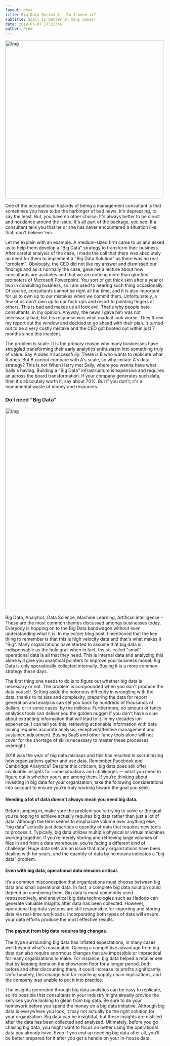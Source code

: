 ```yaml
---
layout: post
title: Big Data Series 3 - Do I need it?
subtitle: Small is better in many cases!
date: 2019-05-07 17:21:46
author: Prem
---
```


<div class="block">
          <left><img src="{{ site.baseurl }}/img/bd3.jpg" alt="Img" style="width:500px;"/></left>
          </div>
          
One of the occupational hazards of being a management consultant is that sometimes you have to be the harbinger of bad news. It's depressing, to say the least. But, you have no other choice. It's always better to be direct and not dance around the issue. It's all part of the package, you see. If a consultant tells you that he or she has never encountered a situation like that, don't believe 'em.

Let me explain with an example. A medium-sized firm came to us and asked us to help them develop a "Big Data" strategy to transform their business. After careful analysis of the case, I made the call that there was absolutely no need for them to implement a "Big Data Solution" as there was no real "problem". Obviously, the CEO did not like my answer and dismissed our findings and as is normally the case, gave me a lecture about how consultants are assholes and that we are nothing more than glorified promoters of Microsoft Powerpoint. You sort of get thick skin after a year or two in consulting business, so I am used to hearing such thing occasionally. Of course, consultants cannot be right all the time, and it is also important for us to own up to our mistakes when we commit them. Unfortunately, a few of us don't own up to our fuck-ups and resort to pointing fingers at others. This is bad and makes us all look evil. That's why people hate consultants, in my opinion.  Anyway, the news I gave him was not necessarily bad, but his response was what made it look worse. They threw my report out the window and decided to go ahead with their plan. It turned out to be a very costly mistake and the CEO got booted out within just 7 months since this incident.

The problem is scale. It is the primary reason why many businesses have struggled transforming their early analytics enthusiasm into something truly of value. Say A does it successfully. There is B who wants to replicate what A does. But B cannot compare with A's scale, so why imitate A's data strategy? This is not When Harry met Sally, where you wanna have what Sally's having. Building a "Big Data" infrastructure is expensive and requires an across the board transformation. If your company generates such data, then it's absolutely worth it, say about 70%. But if you don't, it's a monumental waste of money and resources.

### Do I need "Big Data"

<div class="block">
          <left><img src="{{ site.baseurl }}/img/stat.jpg" alt="Img" style="width:640px;"/></left>
          </div>

Big Data, Analytics, Data Science, Machine Learning, Artificial intelligence - These are the most common themes discussed amongs businesses today. Everyody is hopping on to the Big Data bandwagon without even understanding what it is. In my ealrier blog post, I mentioned that the key thing to remember is that this is high velocity data and that's what makes it "Big". Many organizations have started to assume that big data is indispensable as the holy grail when in fact, ths so-called "small" operational data is all that they need. This is internal data and analyzing this alone will give you analytical pointers to improve your business model. Big Data is only sporadically collected internally. Buying it is a more common strategy these days.

The first thing one needs to do is to figure out whether big data is necessary or not. The problem is compounded when you don't produce the data youself. Setting aside the notorious difficulty in wrangling with the data, thanks to its size and complexity, preparing the data for report generation and analysis can set you back by hundreds of thousands of dollars, or in some cases, by the millions. Furthermore, no amount of fancy analytics tools can deliver you the golden nugget if you don't have a clue about extracting information that will lead to it. In my decades lon experience, I can tell you this, retrieving actionable information with data mining requires accurate analysis, receptive/attentive management and sustained adjustment. Buying SaaS and other fancy tools alone will not cover for the shortage of skills necessary to master these processes overnight.

2018 was the year of big data mishaps and this has resulted in sscrutinizing how organizations gather and use data. Remember Facebook and Cambridge Analytica? Despite this criticism, big data does still offer invaluable insights for some situations and challenges — what you need to figure out is whether yours are among them. If you’re thinking about investing in big data for your organization, take the following considerations into account to ensure you’re truly working toward the goal you seek.

#### Needing a lot of data doesn’t always mean you need big data.

Before jumping in, make sure the problem you’re trying to solve or the goal you’re hoping to achieve actually requires big data rather than just a lot of data. Although the term seems to emphasize volume over anything else, “big data” actually just describes a quantity of data that requires new tools to process it. Typically, big data utilizes multiple physical or virtual machines working together. If you’re merely storing and retrieving large volumes of files in and from a data warehouse, you’re facing a different kind of challenge. Huge data sets are an issue that many organizations have been dealing with for years, and the quantity of data by no means indicates a “big data” problem.

#### Even with big data, operational data remains critical.

It’s a common misconception that organizations must choose between big data and small operational data. In fact, a complete big data solution could depend on combining them. Big data is most commonly used retrospectively, and analytical big data technologies such as Hadoop can generate valuable insights after data has been collected. However, operational big data systems are still responsible for importing and storing data via real-time workloads. Incorporating both types of data will ensure your data efforts produce the most effective results.

#### The payout from big data requires big changes.

The hype surrounding big data has inflated expectations, in many cases well beyond what’s reasonable. Gaining a competitive advantage from big data can also require enormous changes that are impossible or impractical for many organizations to make. For instance, big data helped a retailer see that by keeping items on the showroom floor for a longer period, both before and after discounting them, it could increase its profits significantly. Unfortunately, this change had far-reaching supply chain implications, and the company was unable to put it into practice.

The insights generated through big data analytics can be easy to replicate, so it’s possible that consultants in your industry might already provide the services you’re looking to glean from big data. Be sure to do your homework before you spend the money on a big data initiative. Although big data is everywhere you look, it may not actually be the right solution for your organization. Big data can be insightful, but these insights are distilled after the data has been collected and analyzed. Ultimately, before you go chasing big data, you might want to focus on better using the operational data you already have. Even if you end up needing big data after all, you’ll be better prepared for it after you get a handle on your in-house data.
